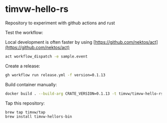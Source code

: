 # timvw-hello-rs

Repository to experiment with github actions and rust

Test the workflow:

Local development is often faster by using [https://github.com/nektos/act](https://github.com/nektos/act)

```bash
act workflow_dispatch -e sample.event 
```

Create a release:

```bash
gh workflow run release.yml -f version=0.1.13
```

Build container manually:

```bash
docker build . --build-arg CRATE_VERSION=0.1.13 -t timvw/timvw-hello-rs:latest
```

Tap this repository:

```bash
brew tap timvw/tap
brew install timvw-hellors-bin
```